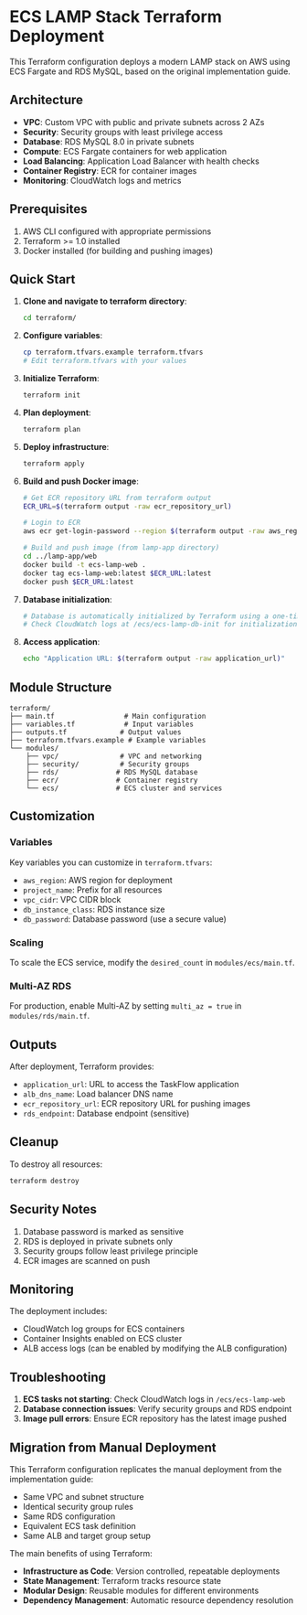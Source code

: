 # ECS LAMP Stack Terraform Deployment

This Terraform configuration deploys a modern LAMP stack on AWS using ECS Fargate and RDS MySQL, based on the original implementation guide.

## Architecture

- **VPC**: Custom VPC with public and private subnets across 2 AZs
- **Security**: Security groups with least privilege access
- **Database**: RDS MySQL 8.0 in private subnets
- **Compute**: ECS Fargate containers for web application
- **Load Balancing**: Application Load Balancer with health checks
- **Container Registry**: ECR for container images
- **Monitoring**: CloudWatch logs and metrics

## Prerequisites

1. AWS CLI configured with appropriate permissions
2. Terraform >= 1.0 installed
3. Docker installed (for building and pushing images)

## Quick Start

1. **Clone and navigate to terraform directory**:
   ```bash
   cd terraform/
   ```

2. **Configure variables**:
   ```bash
   cp terraform.tfvars.example terraform.tfvars
   # Edit terraform.tfvars with your values
   ```

3. **Initialize Terraform**:
   ```bash
   terraform init
   ```

4. **Plan deployment**:
   ```bash
   terraform plan
   ```

5. **Deploy infrastructure**:
   ```bash
   terraform apply
   ```

6. **Build and push Docker image**:
   ```bash
   # Get ECR repository URL from terraform output
   ECR_URL=$(terraform output -raw ecr_repository_url)
   
   # Login to ECR
   aws ecr get-login-password --region $(terraform output -raw aws_region) | docker login --username AWS --password-stdin $ECR_URL
   
   # Build and push image (from lamp-app directory)
   cd ../lamp-app/web
   docker build -t ecs-lamp-web .
   docker tag ecs-lamp-web:latest $ECR_URL:latest
   docker push $ECR_URL:latest
   ```

7. **Database initialization**:
   ```bash
   # Database is automatically initialized by Terraform using a one-time ECS task
   # Check CloudWatch logs at /ecs/ecs-lamp-db-init for initialization status
   ```

8. **Access application**:
   ```bash
   echo "Application URL: $(terraform output -raw application_url)"
   ```

## Module Structure

```
terraform/
├── main.tf                 # Main configuration
├── variables.tf            # Input variables
├── outputs.tf             # Output values
├── terraform.tfvars.example # Example variables
└── modules/
    ├── vpc/               # VPC and networking
    ├── security/          # Security groups
    ├── rds/              # RDS MySQL database
    ├── ecr/              # Container registry
    └── ecs/              # ECS cluster and services
```

## Customization

### Variables

Key variables you can customize in `terraform.tfvars`:

- `aws_region`: AWS region for deployment
- `project_name`: Prefix for all resources
- `vpc_cidr`: VPC CIDR block
- `db_instance_class`: RDS instance size
- `db_password`: Database password (use a secure value)

### Scaling

To scale the ECS service, modify the `desired_count` in `modules/ecs/main.tf`.

### Multi-AZ RDS

For production, enable Multi-AZ by setting `multi_az = true` in `modules/rds/main.tf`.

## Outputs

After deployment, Terraform provides:

- `application_url`: URL to access the TaskFlow application
- `alb_dns_name`: Load balancer DNS name
- `ecr_repository_url`: ECR repository URL for pushing images
- `rds_endpoint`: Database endpoint (sensitive)

## Cleanup

To destroy all resources:

```bash
terraform destroy
```

## Security Notes

1. Database password is marked as sensitive
2. RDS is deployed in private subnets only
3. Security groups follow least privilege principle
4. ECR images are scanned on push

## Monitoring

The deployment includes:

- CloudWatch log groups for ECS containers
- Container Insights enabled on ECS cluster
- ALB access logs (can be enabled by modifying the ALB configuration)

## Troubleshooting

1. **ECS tasks not starting**: Check CloudWatch logs in `/ecs/ecs-lamp-web`
2. **Database connection issues**: Verify security groups and RDS endpoint
3. **Image pull errors**: Ensure ECR repository has the latest image pushed

## Migration from Manual Deployment

This Terraform configuration replicates the manual deployment from the implementation guide:

- Same VPC and subnet structure
- Identical security group rules
- Same RDS configuration
- Equivalent ECS task definition
- Same ALB and target group setup

The main benefits of using Terraform:

- **Infrastructure as Code**: Version controlled, repeatable deployments
- **State Management**: Terraform tracks resource state
- **Modular Design**: Reusable modules for different environments
- **Dependency Management**: Automatic resource dependency resolution